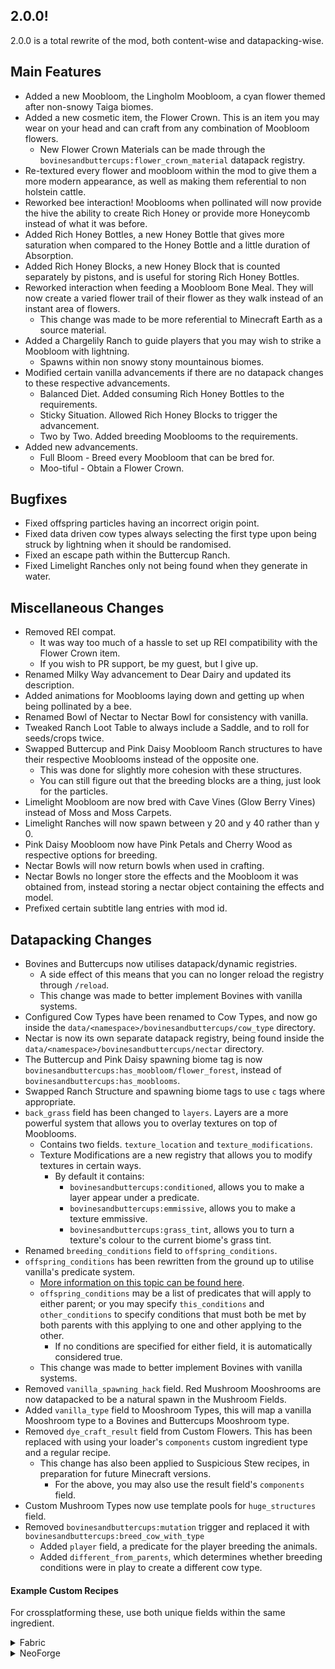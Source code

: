 ## 2.0.0!
2.0.0 is a total rewrite of the mod, both content-wise and datapacking-wise.

## Main Features
- Added a new Moobloom, the Lingholm Moobloom, a cyan flower themed after non-snowy Taiga biomes.
- Added a new cosmetic item, the Flower Crown. This is an item you may wear on your head and can craft from any combination of Moobloom flowers.
  - New Flower Crown Materials can be made through the `bovinesandbuttercups:flower_crown_material` datapack registry.
- Re-textured every flower and moobloom within the mod to give them a more modern appearance, as well as making them referential to non holstein cattle.
- Reworked bee interaction! Mooblooms when pollinated will now provide the hive the ability to create Rich Honey or provide more Honeycomb instead of what it was before.
- Added Rich Honey Bottles, a new Honey Bottle that gives more saturation when compared to the Honey Bottle and a little duration of Absorption.
- Added Rich Honey Blocks, a new Honey Block that is counted separately by pistons, and is useful for storing Rich Honey Bottles.
- Reworked interaction when feeding a Moobloom Bone Meal. They will now create a varied flower trail of their flower as they walk instead of an instant area of flowers.
  - This change was made to be more referential to Minecraft Earth as a source material.
- Added a Chargelily Ranch to guide players that you may wish to strike a Moobloom with lightning.
  - Spawns within non snowy stony mountainous biomes.
- Modified certain vanilla advancements if there are no datapack changes to these respective advancements.
  - Balanced Diet. Added consuming Rich Honey Bottles to the requirements.
  - Sticky Situation. Allowed Rich Honey Blocks to trigger the advancement.
  - Two by Two. Added breeding Mooblooms to the requirements.
- Added new advancements.
  - Full Bloom - Breed every Moobloom that can be bred for.
  - Moo-tiful - Obtain a Flower Crown.

## Bugfixes
- Fixed offspring particles having an incorrect origin point.
- Fixed data driven cow types always selecting the first type upon being struck by lightning when it should be randomised.
- Fixed an escape path within the Buttercup Ranch.
- Fixed Limelight Ranches only not being found when they generate in water.

## Miscellaneous Changes
- Removed REI compat.
  - It was way too much of a hassle to set up REI compatibility with the Flower Crown item.
  - If you wish to PR support, be my guest, but I give up.
- Renamed Milky Way advancement to Dear Dairy and updated its description.
- Added animations for Mooblooms laying down and getting up when being pollinated by a bee.
- Renamed Bowl of Nectar to Nectar Bowl for consistency with vanilla.
- Tweaked Ranch Loot Table to always include a Saddle, and to roll for seeds/crops twice.
- Swapped Buttercup and Pink Daisy Moobloom Ranch structures to have their respective Mooblooms instead of the opposite one.
  - This was done for slightly more cohesion with these structures.
  - You can still figure out that the breeding blocks are a thing, just look for the particles.
- Limelight Moobloom are now bred with Cave Vines (Glow Berry Vines) instead of Moss and Moss Carpets.
- Limelight Ranches will now spawn between y 20 and y 40 rather than y 0.
- Pink Daisy Moobloom now have Pink Petals and Cherry Wood as respective options for breeding.
- Nectar Bowls will now return bowls when used in crafting.
- Nectar Bowls no longer store the effects and the Moobloom it was obtained from, instead storing a nectar object containing the effects and model.
- Prefixed certain subtitle lang entries with mod id.

## Datapacking Changes
- Bovines and Buttercups now utilises datapack/dynamic registries.
  - A side effect of this means that you can no longer reload the registry through `/reload`.
  - This change was made to better implement Bovines with vanilla systems.
- Configured Cow Types have been renamed to Cow Types, and now go inside the `data/<namespace>/bovinesandbuttercups/cow_type` directory.
- Nectar is now its own separate datapack registry, being found inside the `data/<namespace>/bovinesandbuttercups/nectar` directory.
- The Buttercup and Pink Daisy spawning biome tag is now `bovinesandbuttercups:has_moobloom/flower_forest`, instead of `bovinesandbuttercups:has_mooblooms`.
- Swapped Ranch Structure and spawning biome tags to use `c` tags where appropriate.
- `back_grass` field has been changed to `layers`. Layers are a more powerful system that allows you to overlay textures on top of Mooblooms.
  - Contains two fields. `texture_location` and `texture_modifications`.
  - Texture Modifications are a new registry that allows you to modify textures in certain ways.
    - By default it contains:
      - `bovinesandbuttercups:conditioned`, allows you to make a layer appear under a predicate.
      - `bovinesandbuttercups:emmissive`, allows you to make a texture emmissive.
      - `bovinesandbuttercups:grass_tint`, allows you to turn a texture's colour to the current biome's grass tint.
- Renamed `breeding_conditions` field to `offspring_conditions`.
- `offspring_conditions` has been rewritten from the ground up to utilise vanilla's predicate system.
  - [More information on this topic can be found here](https://minecraft.wiki/w/Predicate).
  - `offspring_conditions` may be a list of predicates that will apply to either parent; or you may specify `this_conditions` and `other_conditions` to specify conditions that must both be met by both parents with this applying to one and other applying to the other.
    - If no conditions are specified for either field, it is automatically considered true.
  - This change was made to better implement Bovines with vanilla systems.
- Removed `vanilla_spawning_hack` field. Red Mushroom Mooshrooms are now datapacked to be a natural spawn in the Mushroom Fields.
- Added `vanilla_type` field to Mooshroom Types, this will map a vanilla Mooshroom type to a Bovines and Buttercups Mooshroom type.
- Removed `dye_craft_result` field from Custom Flowers. This has been replaced with using your loader's `components` custom ingredient type and a regular recipe.
  - This change has also been applied to Suspicious Stew recipes, in preparation for future Minecraft versions.
    - For the above, you may also use the result field's `components` field.
- Custom Mushroom Types now use template pools for `huge_structures` field.
- Removed `bovinesandbuttercups:mutation` trigger and replaced it with `bovinesandbuttercups:breed_cow_with_type`
  - Added `player` field, a predicate for the player breeding the animals.
  - Added `different_from_parents`, which determines whether breeding conditions were in play to create a different cow type.

#### Example Custom Recipes
For crossplatforming these, use both unique fields within the same ingredient.
<details>
<summary>Fabric</summary>

```json
{
  "type": "minecraft:crafting_shapeless",
  "category": "misc",
  "group": "white_dye",
  "ingredients": [
    {
      "fabric:type": "fabric:components",
      "base": {
        "item": "bovinesandbuttercups:custom_flower"
      },
      "components": {
        "bovinesandbuttercups:custom_flower": "example:cool_flower"
      }
    }
  ],
  "result": {
    "id": "minecraft:white_dye",
    "count": 1
  }
}
```
```json
{
  "type": "minecraft:crafting_shapeless",
  "category": "misc",
  "group": "white_dye",
  "ingredients": [
    {
      "item": "minecraft:bowl"
    },
    {
      "item": "minecraft:red_mushroom"
    },
    {
      "item": "minecraft:brown_mushroom"
    },
    {
      "fabric:type": "fabric:components",
      "base": {
        "item": "bovinesandbuttercups:custom_flower"
      },
      "components": {
        "bovinesandbuttercups:custom_flower": "example:cool_flower"
      }
    }
  ],
  "result": {
    "id": "minecraft:suspicious_stew",
    "count": 1,
    "components": {
      "minecraft:suspicious_stew_effects": [
        {
          "id": "minecraft:regeneration",
          "duration": 20
        }
      ]
    }
  }
}
```
</details>
<details>
<summary>NeoForge</summary>

```json
{
  "type": "minecraft:crafting_shapeless",
  "category": "misc",
  "group": "white_dye",
  "ingredients": [
    {
      "type": "neoforge:components",
      "items": [
        "bovinesandbuttercups:custom_flower"
      ],
      "components": {
        "bovinesandbuttercups:custom_flower": "example:cool_flower"
      }
    }
  ],
  "result": {
    "id": "minecraft:white_dye",
    "count": 1
  }
}
```
```json
{
  "type": "minecraft:crafting_shapeless",
  "category": "misc",
  "ingredients": [
    {
      "item": "minecraft:bowl"
    },
    {
      "item": "minecraft:red_mushroom"
    },
    {
      "item": "minecraft:brown_mushroom"
    },
    {
      "type": "neoforge:components",
      "items": [
        "bovinesandbuttercups:custom_flower"
      ],
      "components": {
        "bovinesandbuttercups:custom_flower": "example:cool_flower"
      }
    }
  ],
  "result": {
    "id": "minecraft:suspicious_stew",
    "count": 1,
    "components": {
      "minecraft:suspicious_stew_effects": [
        {
          "id": "minecraft:regeneration",
          "duration": 20
        }
      ]
    }
  }
}
```
</details>